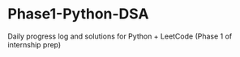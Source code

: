 # Phase1-Python-DSA
Daily progress log and solutions for Python + LeetCode (Phase 1 of internship prep)
